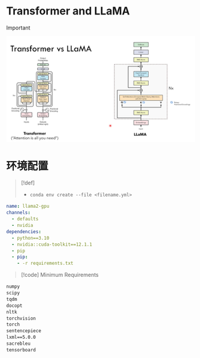 # Transformer and LLaMA
> [!important]
> ![](Llama2.assets/a3d3147e3f61dff2b41cf22861b20103_MD5.jpeg)








# 环境配置
> [!def]
> - `conda env create --file <filename.yml>`
> 
```yml
name: llama2-gpu  
channels:  
  - defaults  
  - nvidia  
dependencies:  
  - python==3.10  
  - nvidia::cuda-toolkit==12.1.1  
  - pip  
  - pip:  
    - -r requirements.txt
```
> [!code] Minimum Requirements
```txt
numpy  
scipy  
tqdm  
docopt  
nltk  
torchvision  
torch  
sentencepiece  
lxml==5.0.0  
sacrebleu  
tensorboard
```





